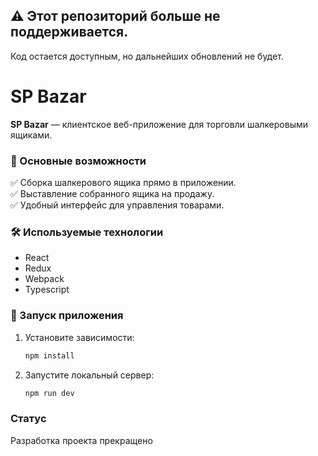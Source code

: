 ## ⚠️ Этот репозиторий больше не поддерживается.
Код остается доступным, но дальнейших обновлений не будет.

# SP Bazar

**SP Bazar** — клиентское веб-приложение для торговли шалкеровыми ящиками.

### 🔹 Основные возможности
✅ Сборка шалкерового ящика прямо в приложении.  
✅ Выставление собранного ящика на продажу.  
✅ Удобный интерфейс для управления товарами.  

### 🛠 Используемые технологии
- React
- Redux
- Webpack
- Typescript

### 🚀 Запуск приложения
1. Установите зависимости:  
   ```sh
   npm install
   ```
2. Запустите локальный сервер:  
   ```sh
   npm run dev
   ```

### Статус
Разработка проекта прекращено

